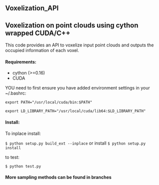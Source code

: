 ## Voxelization_API

## Voxelization on point clouds using cython wrapped CUDA/C++
This code provides an API to voxelize input point clouds and outputs the occupied information of each voxel.

#### Requirements:
* cython (>=0.16)
* CUDA

YOU need to first ensure you have added environment settings in your ~/.bashrc:

`export PATH="/usr/local/cuda/bin:$PATH"`

`export LD_LIBRARY_PATH="/usr/local/cuda/lib64:$LD_LIBRARY_PATH"`

#### Install:

To inplace install:

`$ python setup.py build_ext --inplace`
or install
`$ python setup.py install`

to test:

`$ python test.py`

#### More sampling methods can be found in branches
